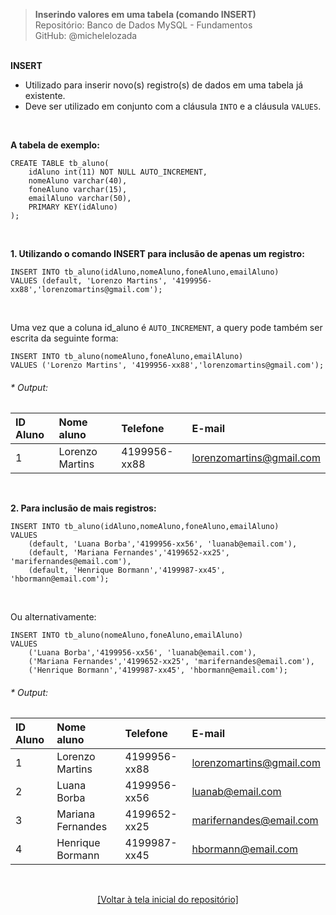 > **Inserindo valores em uma tabela (comando INSERT)**  
> Repositório: Banco de Dados MySQL - Fundamentos  
> GitHub: @michelelozada
&nbsp;
     
&nbsp;  
**INSERT**  
- Utilizado para inserir novo(s) registro(s) de dados em uma tabela já existente.  
- Deve ser utilizado em conjunto com a cláusula `INTO` e a cláusula `VALUES`.  
     
&nbsp;

**A tabela de exemplo:**  
```mysql
CREATE TABLE tb_aluno(
    idAluno int(11) NOT NULL AUTO_INCREMENT,
    nomeAluno varchar(40),
    foneAluno varchar(15),
    emailAluno varchar(50),
    PRIMARY KEY(idAluno)
);
```

&nbsp;

**1. Utilizando o comando INSERT para inclusão de apenas um registro:**  
```mysql
INSERT INTO tb_aluno(idAluno,nomeAluno,foneAluno,emailAluno) 
VALUES (default, 'Lorenzo Martins', '4199956-xx88','lorenzomartins@gmail.com');
```

&nbsp;    

Uma vez que a coluna id_aluno é `AUTO_INCREMENT`, a query pode também ser escrita da seguinte forma: 
```mysql
INSERT INTO tb_aluno(nomeAluno,foneAluno,emailAluno) 
VALUES ('Lorenzo Martins', '4199956-xx88','lorenzomartins@gmail.com');
```

###### * Output:  
| ID Aluno | Nome aluno         | Telefone      | E-mail                   |
| :---     | :---               | :---          | :---                     |
| 1	       | Lorenzo Martins    | 4199956-xx88  | lorenzomartins@gmail.com |

&nbsp;
     
**2. Para inclusão de mais registros:**  
```mysql
INSERT INTO tb_aluno(idAluno,nomeAluno,foneAluno,emailAluno) 
VALUES 
	(default, 'Luana Borba','4199956-xx56', 'luanab@email.com'),
	(default, 'Mariana Fernandes','4199652-xx25', 'marifernandes@email.com'),
	(default, 'Henrique Bormann','4199987-xx45', 'hbormann@email.com');
```

&nbsp;   

Ou alternativamente: 
```mysql
INSERT INTO tb_aluno(nomeAluno,foneAluno,emailAluno) 
VALUES 
	('Luana Borba','4199956-xx56', 'luanab@email.com'),
	('Mariana Fernandes','4199652-xx25', 'marifernandes@email.com'),
	('Henrique Bormann','4199987-xx45', 'hbormann@email.com');
```

###### * Output:  
| ID Aluno | Nome aluno         | Telefone      | E-mail                   |
| :---     | :---               | :---          | :---                     |
| 1	       | Lorenzo Martins    | 4199956-xx88  | lorenzomartins@gmail.com |
| 2	       | Luana Borba	      | 4199956-xx56	| luanab@email.com     |
| 3	       | Mariana Fernandes	| 4199652-xx25	| marifernandes@email.com  | 
| 4	       | Henrique Bormann  	| 4199987-xx45	| hbormann@email.com       |

&nbsp;

<div align="center">
<a href="https://github.com/michelelozada/MySQL-Study-Notes">[Voltar à tela inicial do repositório]</a>
</div>